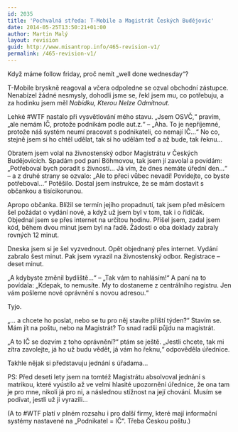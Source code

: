 ```yaml
---
id: 2035
title: 'Pochvalná středa: T-Mobile a Magistrát Českých Budějovic'
date: 2014-05-25T13:50:21+01:00
author: Martin Malý
layout: revision
guid: http://www.misantrop.info/465-revision-v1/
permalink: /465-revision-v1/
---
```

Když máme follow friday, proč nemít &#8222;well done wednesday&#8220;?

<!--more-->

T-Mobile bryskně reagoval a včera odpoledne se ozval obchodní zástupce. Nenabízel žádné nesmysly, dohodli jsme se, řekl jsem mu, co potřebuju, a za hodinku jsem měl _Nabídku, Kterou Nelze Odmítnout_.

Lehké #WTF nastalo při vysvětlování mého stavu. &#8222;Jsem OSVČ,&#8220; pravím, &#8222;ale nemám IČ, protože podnikám podle aut.z.&#8220; &#8211; &#8222;Aha. To je nepříjemné, protože náš systém neumí pracovat s podnikateli, co nemají IČ&#8230;&#8220; No co, stejně jsem si ho chtěl udělat, tak si ho udělám teď a až bude, tak řeknu&#8230;

Obratem jsem volal na živnostenský odbor Magistrátu v Českých Budějovicích. Spadám pod paní Böhmovou, tak jsem jí zavolal a povídám: &#8222;Potřeboval bych poradit s živností&#8230; Já vím, že dnes nemáte úřední den&#8230;&#8220; &#8211; a z druhé strany se ozvalo: &#8222;Ale to přeci vůbec nevadí! Povídejte, co byste potřeboval&#8230;&#8220; Potěšilo. Dostal jsem instrukce, že se mám dostavit s občankou a tisícikorunou.

Apropo občanka. Blížil se termín jejího propadnutí, tak jsem před měsícem šel požádat o vydání nové, a když už jsem byl v tom, tak i o řidičák. Objednal jsem se přes internet na určitou hodinu. Přišel jsem, zadal jsem kód, během dvou minut jsem byl na řadě. Žádosti o oba doklady zabraly rovných 12 minut.

Dneska jsem si je šel vyzvednout. Opět objednaný přes internet. Vydání zabralo šest minut. Pak jsem vyrazil na živnostenský odbor. Registrace &#8211; deset minut.

&#8222;A kdybyste změnil bydliště&#8230;&#8220; &#8211; &#8222;Tak vám to nahlásím!&#8220; A paní na to povídala: &#8222;Kdepak, to nemusíte. My to dostaneme z centrálního registru. Jen vám pošleme nové oprávnění s novou adresou.&#8220;

Tyjo.

&#8222;&#8230; a chcete ho poslat, nebo se tu pro něj stavíte příští týden?&#8220; Stavím se. Mám jít na poštu, nebo na Magistrát? To snad radši půjdu na magistrát.

&#8222;A to IČ se dozvím z toho oprávnění?&#8220; ptám se ještě. &#8222;Jestli chcete, tak mi zítra zavolejte, já ho už budu vědět, já vám ho řeknu,&#8220; odpověděla úřednice.

Takhle nějak si představuju jednání s úřadama&#8230;

PS: Před deseti lety jsem na tomtéž Magistrátu absolvoval jednání s matrikou, které vyústilo až ve velmi hlasité upozornění úřednice, že ona tam je pro mne, nikoli já pro ni, a následnou stížnost na její chování. Musím se podívat, jestli už ji vyrazili&#8230;

(A to #WTF platí v plném rozsahu i pro další firmy, které mají informační systémy nastavené na &#8222;Podnikatel = IČ&#8220;. Třeba Českou poštu.)